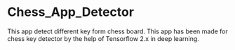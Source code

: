 # Chess_App_Detector
This app detect different key form chess board.
This app has been made for chess key detector by the help of Tensorflow 2.x in deep learning.
